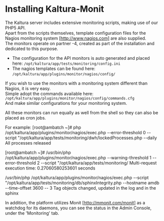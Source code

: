 # Installing Kaltura-Monit

The Kaltura server includes extensive monitoring scripts, making use of our PHP5 API.   
Apart from the scripts themselves, template configuration files for the Nagios monitoring system [http://www.nagios.com] are also supplied.   
The monitors operate on partner -4, created as part of the installation and dedicated to this purpose.   

* The configuration for the API monitors is auto generated and placed here:
`/opt/kaltura/app/tests/monitoring/config.ini`
* The nagios templates can be found here:
`/opt/kaltura/app/plugins/monitor/nagios/config/`

If you wish to use the monitors with a monitoring system different than Nagios, it is very easy.   
Simple adopt the commands available here:   
`/opt/kaltura/app/plugins/monitor/nagios/config/commands.cfg`    
And make similar configurations for your monitoring system.    

All these monitors can run equally as well from the shell so they can also be placed as cron jobs.

For example:
[root@ambatch ~]# php /opt/kaltura/app/plugins/monitor/nagios/exec.php --error-threshold 0 --script "/opt/kaltura/app/tests/monitoring/dwh/lockedProcesses.php --daily
All processes released

[root@ambatch ~]# /usr/bin/php /opt/kaltura/app/plugins/monitor/nagios/exec.php --warning-threshold 1 --error-threshold 2 --script "/opt/kaltura/app/tests/monitoring/
Multi-request execution time: 0.27060580253601 seconds

/usr/bin/php /opt/kaltura/app/plugins/monitor/nagios/exec.php --script "/opt/kaltura/app/tests/monitoring/db/sphinxIntegrity.php --hostname amdb --time-offset 3600 --
3 Tag objects changed, updated in the log and in the sphinx


In addition, the platform utilizes Monit [http://mmonit.com/monit] as a watchdog for its daemons, you can see the status in the Admin Console, under the 'Monitoring' tab.
